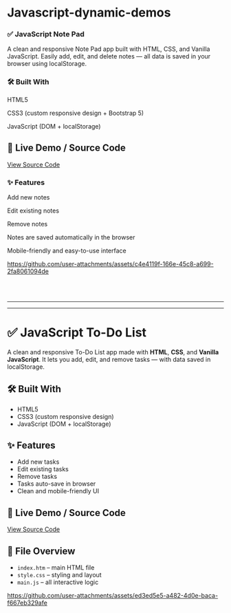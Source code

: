 # Javascript-dynamic-demos

### ✅ JavaScript Note Pad <br>

A clean and responsive Note Pad app built with HTML, CSS, and Vanilla JavaScript. Easily add, edit, and delete notes — all data is saved in your browser using localStorage.

### 🛠️ Built With
HTML5

CSS3 (custom responsive design + Bootstrap 5)

JavaScript (DOM + localStorage)

## 🔗 Live Demo / Source Code
[View Source Code](https://github.com/13-Bhupendra/Javascript-dynamic-demos/tree/main/NotePad%20application)  

### ✨ Features
Add new notes

Edit existing notes

Remove notes

Notes are saved automatically in the browser

Mobile-friendly and easy-to-use interface


 
 

https://github.com/user-attachments/assets/c4e4119f-166e-45c8-a699-2fa8061094de





<br><br><hr><hr>
# ✅ JavaScript To-Do List

A clean and responsive To-Do List app made with **HTML**, **CSS**, and **Vanilla JavaScript**. It lets you add, edit, and remove tasks — with data saved in localStorage.

## 🛠️ Built With
- HTML5
- CSS3 (custom responsive design)
- JavaScript (DOM + localStorage)

## ✨ Features
- Add new tasks
- Edit existing tasks
- Remove tasks
- Tasks auto-save in browser
- Clean and mobile-friendly UI

## 🔗 Live Demo / Source Code
[View Source Code](https://github.com/13-Bhupendra/Javascript-dynamic-demos/tree/main/todoList%20Application)  

## 📂 File Overview
- `index.htm` – main HTML file  
- `style.css` – styling and layout  
- `main.js` – all interactive logic

 

https://github.com/user-attachments/assets/ed3ed5e5-a482-4d0e-baca-f667eb329afe

